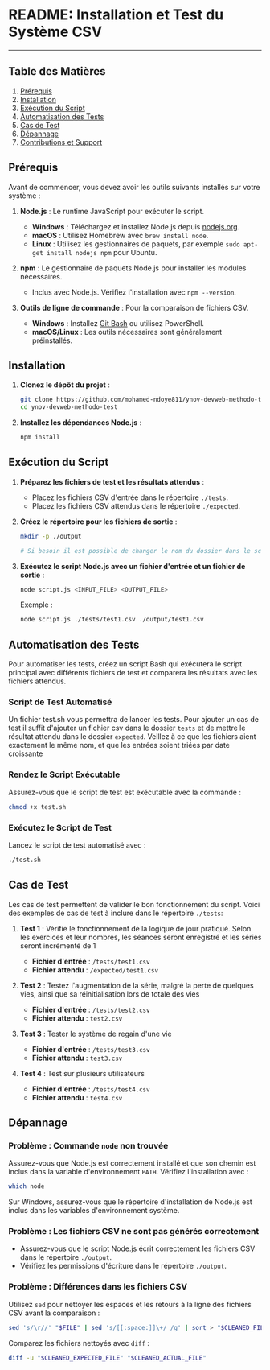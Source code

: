 # README: Installation et Test du Système CSV

---

## Table des Matières
1. [Prérequis](#prérequis)
2. [Installation](#installation)
3. [Exécution du Script](#exécution-du-script)
4. [Automatisation des Tests](#automatisation-des-tests)
5. [Cas de Test](#cas-de-test)
6. [Dépannage](#dépannage)
7. [Contributions et Support](#contributions-et-support)

## Prérequis

Avant de commencer, vous devez avoir les outils suivants installés sur votre système :

1. **Node.js** : Le runtime JavaScript pour exécuter le script.
   - **Windows** : Téléchargez et installez Node.js depuis [nodejs.org](https://nodejs.org/).
   - **macOS** : Utilisez Homebrew avec `brew install node`.
   - **Linux** : Utilisez les gestionnaires de paquets, par exemple `sudo apt-get install nodejs npm` pour Ubuntu.

2. **npm** : Le gestionnaire de paquets Node.js pour installer les modules nécessaires.
   - Inclus avec Node.js. Vérifiez l'installation avec `npm --version`.

3. **Outils de ligne de commande** : Pour la comparaison de fichiers CSV.
   - **Windows** : Installez [Git Bash](https://gitforwindows.org/) ou utilisez PowerShell.
   - **macOS/Linux** : Les outils nécessaires sont généralement préinstallés.

## Installation

1. **Clonez le dépôt du projet** :

   ```bash
   git clone https://github.com/mohamed-ndoye811/ynov-devweb-methodo-test.git
   cd ynov-devweb-methodo-test
   ```

2. **Installez les dépendances Node.js** :

   ```bash
   npm install
   ```

## Exécution du Script

1. **Préparez les fichiers de test et les résultats attendus** :
   - Placez les fichiers CSV d'entrée dans le répertoire `./tests`.
   - Placez les fichiers CSV attendus dans le répertoire `./expected`.

2. **Créez le répertoire pour les fichiers de sortie** :

   ```bash
   mkdir -p ./output

   # Si besoin il est possible de changer le nom du dossier dans le script de test
   ```

3. **Exécutez le script Node.js avec un fichier d'entrée et un fichier de sortie** :

   ```bash
   node script.js <INPUT_FILE> <OUTPUT_FILE>
   ```

   Exemple :

   ```bash
   node script.js ./tests/test1.csv ./output/test1.csv
   ```

## Automatisation des Tests

Pour automatiser les tests, créez un script Bash qui exécutera le script principal avec différents fichiers de test et comparera les résultats avec les fichiers attendus.

### Script de Test Automatisé

Un fichier test.sh vous permettra de lancer les tests. Pour ajouter un cas de test il suffit d'ajouter un fichier csv dans le dossier `tests` et de mettre le résultat attendu dans le dossier `expected`. Veillez à ce que les fichiers aient exactement le même nom, et que les entrées soient triées par date croissante

### Rendez le Script Exécutable

Assurez-vous que le script de test est exécutable avec la commande :

```bash
chmod +x test.sh
```

### Exécutez le Script de Test

Lancez le script de test automatisé avec :

```bash
./test.sh
```

## Cas de Test

Les cas de test permettent de valider le bon fonctionnement du script. Voici des exemples de cas de test à inclure dans le répertoire `./tests`:

1. **Test 1** : Vérifie le fonctionnement de la logique de jour pratiqué. Selon les exercices et leur nombres, les séances seront enregistré et les séries seront incrémenté de 1
   - **Fichier d'entrée** : `/tests/test1.csv`
   - **Fichier attendu** : `/expected/test1.csv`

2. **Test 2** : Testez l'augmentation de la série, malgré la perte de quelques vies, ainsi que sa réinitialisation lors de totale des vies
   - **Fichier d'entrée** : `/tests/test2.csv`
   - **Fichier attendu** : `test2.csv`

3. **Test 3** : Tester le système de regain d'une vie
   - **Fichier d'entrée** : `/tests/test3.csv`
   - **Fichier attendu** : `test3.csv`

4. **Test 4** : Test sur plusieurs utilisateurs
   - **Fichier d'entrée** : `/tests/test4.csv`
   - **Fichier attendu** : `test4.csv`

## Dépannage

### Problème : Commande `node` non trouvée

Assurez-vous que Node.js est correctement installé et que son chemin est inclus dans la variable d'environnement `PATH`. Vérifiez l'installation avec :

```bash
which node
```

Sur Windows, assurez-vous que le répertoire d'installation de Node.js est inclus dans les variables d'environnement système.

### Problème : Les fichiers CSV ne sont pas générés correctement

- Assurez-vous que le script Node.js écrit correctement les fichiers CSV dans le répertoire `./output`.
- Vérifiez les permissions d'écriture dans le répertoire `./output`.

### Problème : Différences dans les fichiers CSV

Utilisez `sed` pour nettoyer les espaces et les retours à la ligne des fichiers CSV avant la comparaison :

```bash
sed 's/\r//' "$FILE" | sed 's/[[:space:]]\+/ /g' | sort > "$CLEANED_FILE"
```

Comparez les fichiers nettoyés avec `diff` :

```bash
diff -u "$CLEANED_EXPECTED_FILE" "$CLEANED_ACTUAL_FILE"
```